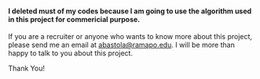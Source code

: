 #### I deleted must of my codes because I am going to use the algorithm used in this project for commericial purpose. 

If you are a recruiter or anyone who wants to know more about this project, please send me an email at abastola@ramapo.edu. I will be more than happy to talk to you about this project. 

Thank You!
